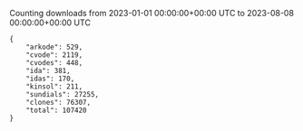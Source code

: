 
Counting downloads from 2023-01-01 00:00:00+00:00 UTC to 2023-08-08 00:00:00+00:00 UTC

```
{
    "arkode": 529,
    "cvode": 2119,
    "cvodes": 448,
    "ida": 381,
    "idas": 170,
    "kinsol": 211,
    "sundials": 27255,
    "clones": 76307,
    "total": 107420
}
```

